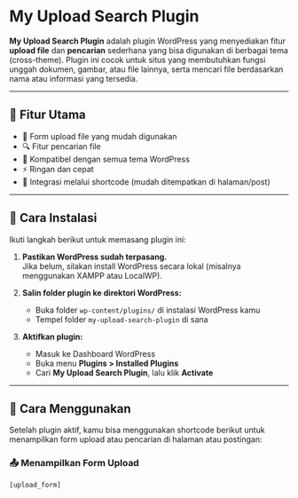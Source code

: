 # My Upload Search Plugin

**My Upload Search Plugin** adalah plugin WordPress yang menyediakan fitur **upload file** dan **pencarian** sederhana yang bisa digunakan di berbagai tema (cross-theme). Plugin ini cocok untuk situs yang membutuhkan fungsi unggah dokumen, gambar, atau file lainnya, serta mencari file berdasarkan nama atau informasi yang tersedia.

---

## 🧩 Fitur Utama

- 📁 Form upload file yang mudah digunakan
- 🔍 Fitur pencarian file
- 🔄 Kompatibel dengan semua tema WordPress
- ⚡ Ringan dan cepat
- 🎯 Integrasi melalui shortcode (mudah ditempatkan di halaman/post)

---

## 🚀 Cara Instalasi

Ikuti langkah berikut untuk memasang plugin ini:

1. **Pastikan WordPress sudah terpasang.**  
   Jika belum, silakan install WordPress secara lokal (misalnya menggunakan XAMPP atau LocalWP).

2. **Salin folder plugin ke direktori WordPress:**
   - Buka folder `wp-content/plugins/` di instalasi WordPress kamu
   - Tempel folder `my-upload-search-plugin` di sana

3. **Aktifkan plugin:**
   - Masuk ke Dashboard WordPress
   - Buka menu **Plugins > Installed Plugins**
   - Cari **My Upload Search Plugin**, lalu klik **Activate**

---

## 🧾 Cara Menggunakan

Setelah plugin aktif, kamu bisa menggunakan shortcode berikut untuk menampilkan form upload atau pencarian di halaman atau postingan:

### 📤 Menampilkan Form Upload
```plaintext
[upload_form]